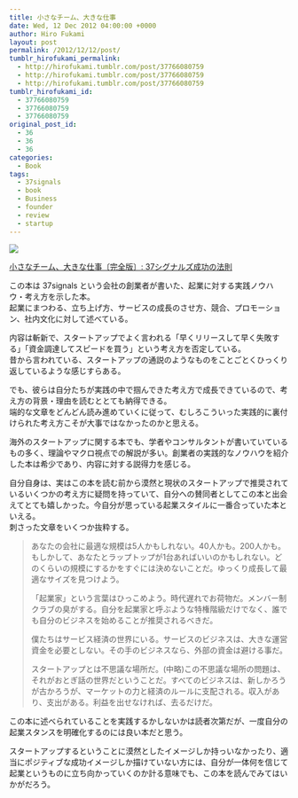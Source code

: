```yaml
---
title: 小さなチーム、大きな仕事
date: Wed, 12 Dec 2012 04:00:00 +0000
author: Hiro Fukami
layout: post
permalink: /2012/12/12/post/
tumblr_hirofukami_permalink:
  - http://hirofukami.tumblr.com/post/37766080759
  - http://hirofukami.tumblr.com/post/37766080759
  - http://hirofukami.tumblr.com/post/37766080759
tumblr_hirofukami_id:
  - 37766080759
  - 37766080759
  - 37766080759
original_post_id:
  - 36
  - 36
  - 36
categories:
  - Book
tags:
  - 37signals
  - book
  - Business
  - founder
  - review
  - startup
---
```

<a href="http://www.amazon.co.jp/gp/product/415209267X/ref=as_li_ss_il?ie=UTF8&camp=247&creative=7399&creativeASIN=415209267X&linkCode=as2&tag=dsea-22" target="_blank"><img border="0" src="http://ws.assoc-amazon.jp/widgets/q?_encoding=UTF8&ASIN=415209267X&Format=_SL160_&ID=AsinImage&MarketPlace=JP&ServiceVersion=20070822&WS=1&tag=dsea-22" /></a><img src="http://www.assoc-amazon.jp/e/ir?t=dsea-22&l=as2&o=9&a=415209267X" width="1" height="1" border="0" alt="" style="border:none!important;margin:0!important;" />

<a href="http://www.amazon.co.jp/gp/product/415209267X/ref=as_li_ss_tl?ie=UTF8&camp=247&creative=7399&creativeASIN=415209267X&linkCode=as2&tag=dsea-22" target="_blank">小さなチーム、大きな仕事〔完全版〕: 37シグナルズ成功の法則</a><img src="http://www.assoc-amazon.jp/e/ir?t=dsea-22&l=as2&o=9&a=415209267X" width="1" height="1" border="0" alt="" style="border:none!important;margin:0!important;" />

この本は 37signals という会社の創業者が書いた、起業に対する実践ノウハウ・考え方を示した本。  
起業にまつわる、立ち上げ方、サービスの成長のさせ方、競合、プロモーション、社内文化に対して述べている。

内容は斬新で、スタートアップでよく言われる「早くリリースして早く失敗する」「資金調達してスピードを買う」という考え方を否定している。  
昔から言われている、スタートアップの通説のようなものをことごとくひっくり返しているような感じすらある。

でも、彼らは自分たちが実践の中で掴んできた考え方で成長できているので、考え方の背景・理由を読むととても納得できる。  
端的な文章をどんどん読み進めていくに従って、むしろこういった実践的に裏付けられた考え方こそが大事ではなかったのかと思える。

海外のスタートアップに関する本でも、学者やコンサルタントが書いていているもの多く、理論やマクロ視点での解説が多い。創業者の実践的なノウハウを紹介した本は希少であり、内容に対する説得力を感じる。

自分自身は、実はこの本を読む前から漠然と現状のスタートアップで推奨されているいくつかの考え方に疑問を持っていて、自分への賛同者としてこの本と出会えてとても嬉しかった。今自分が思っている起業スタイルに一番合っていた本といえる。  
刺さった文章をいくつか抜粋する。

> あなたの会社に最適な規模は5人かもしれない。40人かも。200人かも。もしかして、あなたとラップトップが1台あればいいのかもしれない。どのくらいの規模にするかをすぐには決めないことだ。ゆっくり成長して最適なサイズを見つけよう。
> 
> 「起業家」という言葉はひっこめよう。時代遅れでお荷物だ。メンバー制クラブの臭がする。自分を起業家と呼ぶような特権階級だけでなく、誰でも自分のビジネスを始めることが推奨されるべきだ。
> 
> 僕たちはサービス経済の世界にいる。サービスのビジネスは、大きな運営資金を必要としない。その手のビジネスなら、外部の資金は避ける事だ。
> 
> スタートアップとは不思議な場所だ。(中略)この不思議な場所の問題は、それがおとぎ話の世界だということだ。すべてのビジネスは、新しかろうが古かろうが、マーケットの力と経済のルールに支配される。収入があり、支出がある。利益を出せなければ、去るだけだ。

この本に述べられていることを実践するかしないかは読者次第だが、一度自分の起業スタンスを明確化するのには良い本だと思う。

スタートアップするということに漠然としたイメージしか持っいなかったり、適当にポジティブな成功イメージしか描けていない方には、自分が一体何を信じて起業というものに立ち向かっていくのか計る意味でも、この本を読んでみてはいかがだろう。